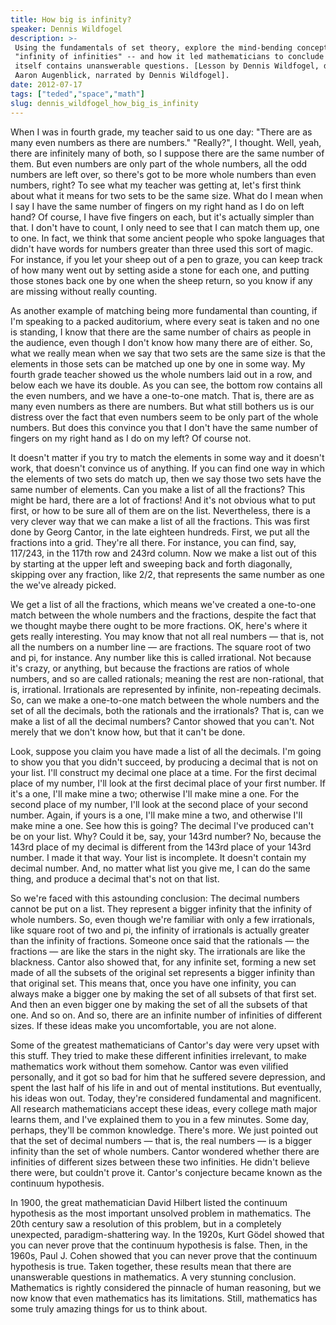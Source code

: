 ```yaml
---
title: How big is infinity?
speaker: Dennis Wildfogel
description: >-
 Using the fundamentals of set theory, explore the mind-bending concept of the
 "infinity of infinities" -- and how it led mathematicians to conclude that math
 itself contains unanswerable questions. [Lesson by Dennis Wildfogel, directed by
 Aaron Augenblick, narrated by Dennis Wildfogel].
date: 2012-07-17
tags: ["teded","space","math"]
slug: dennis_wildfogel_how_big_is_infinity
---
```


When I was in fourth grade, my teacher said to us one day: "There are as many even numbers
as there are numbers." "Really?", I thought. Well, yeah, there are infinitely many of
both, so I suppose there are the same number of them. But even numbers are only part of
the whole numbers, all the odd numbers are left over, so there's got to be more whole
numbers than even numbers, right? To see what my teacher was getting at, let's first think
about what it means for two sets to be the same size. What do I mean when I say I have the
same number of fingers on my right hand as I do on left hand? Of course, I have five
fingers on each, but it's actually simpler than that. I don't have to count, I only need
to see that I can match them up, one to one. In fact, we think that some ancient people
who spoke languages that didn't have words for numbers greater than three used this sort
of magic. For instance, if you let your sheep out of a pen to graze, you can keep track of
how many went out by setting aside a stone for each one, and putting those stones back one
by one when the sheep return, so you know if any are missing without really
counting.

As another example of matching being more fundamental than counting, if I'm speaking to a
packed auditorium, where every seat is taken and no one is standing, I know that there are
the same number of chairs as people in the audience, even though I don't know how many
there are of either. So, what we really mean when we say that two sets are the same size
is that the elements in those sets can be matched up one by one in some way. My fourth
grade teacher showed us the whole numbers laid out in a row, and below each we have its
double. As you can see, the bottom row contains all the even numbers, and we have a
one-to-one match. That is, there are as many even numbers as there are numbers. But what
still bothers us is our distress over the fact that even numbers seem to be only part of
the whole numbers. But does this convince you that I don't have the same number of fingers
on my right hand as I do on my left? Of course not.

It doesn't matter if you try to match the elements in some way and it doesn't work, that
doesn't convince us of anything. If you can find one way in which the elements of two sets
do match up, then we say those two sets have the same number of elements. Can you make a
list of all the fractions? This might be hard, there are a lot of fractions! And it's not
obvious what to put first, or how to be sure all of them are on the list. Nevertheless,
there is a very clever way that we can make a list of all the fractions. This was first
done by Georg Cantor, in the late eighteen hundreds. First, we put all the fractions into
a grid. They're all there. For instance, you can find, say, 117/243, in the 117th row and
243rd column. Now we make a list out of this by starting at the upper left and sweeping
back and forth diagonally, skipping over any fraction, like 2/2, that represents the same
number as one the we've already picked.

We get a list of all the fractions, which means we've created a one-to-one match between
the whole numbers and the fractions, despite the fact that we thought maybe there ought to
be more fractions. OK, here's where it gets really interesting. You may know that not all
real numbers — that is, not all the numbers on a number line — are fractions. The square
root of two and pi, for instance. Any number like this is called irrational. Not because
it's crazy, or anything, but because the fractions are ratios of whole numbers, and so are
called rationals; meaning the rest are non-rational, that is, irrational. Irrationals are
represented by infinite, non-repeating decimals. So, can we make a one-to-one match
between the whole numbers and the set of all the decimals, both the rationals and the
irrationals? That is, can we make a list of all the decimal numbers? Cantor showed that
you can't. Not merely that we don't know how, but that it can't be done.

Look, suppose you claim you have made a list of all the decimals. I'm going to show you
that you didn't succeed, by producing a decimal that is not on your list. I'll construct
my decimal one place at a time. For the first decimal place of my number, I'll look at the
first decimal place of your first number. If it's a one, I'll make mine a two; otherwise
I'll make mine a one. For the second place of my number, I'll look at the second place of
your second number. Again, if yours is a one, I'll make mine a two, and otherwise I'll
make mine a one. See how this is going? The decimal I've produced can't be on your list.
Why? Could it be, say, your 143rd number? No, because the 143rd place of my decimal is
different from the 143rd place of your 143rd number. I made it that way. Your list is
incomplete. It doesn't contain my decimal number. And, no matter what list you give me, I
can do the same thing, and produce a decimal that's not on that list.

So we're faced with this astounding conclusion: The decimal numbers cannot be put on a
list. They represent a bigger infinity that the infinity of whole numbers. So, even though
we're familiar with only a few irrationals, like square root of two and pi, the infinity
of irrationals is actually greater than the infinity of fractions. Someone once said that
the rationals — the fractions — are like the stars in the night sky. The irrationals are
like the blackness. Cantor also showed that, for any infinite set, forming a new set made
of all the subsets of the original set represents a bigger infinity than that original
set. This means that, once you have one infinity, you can always make a bigger one by
making the set of all subsets of that first set. And then an even bigger one by making the
set of all the subsets of that one. And so on. And so, there are an infinite number of
infinities of different sizes. If these ideas make you uncomfortable, you are not
alone.

Some of the greatest mathematicians of Cantor's day were very upset with this stuff. They
tried to make these different infinities irrelevant, to make mathematics work without them
somehow. Cantor was even vilified personally, and it got so bad for him that he suffered
severe depression, and spent the last half of his life in and out of mental institutions.
But eventually, his ideas won out. Today, they're considered fundamental and magnificent.
All research mathematicians accept these ideas, every college math major learns them, and
I've explained them to you in a few minutes. Some day, perhaps, they'll be common
knowledge. There's more. We just pointed out that the set of decimal numbers — that is,
the real numbers — is a bigger infinity than the set of whole numbers. Cantor wondered
whether there are infinities of different sizes between these two infinities. He didn't
believe there were, but couldn't prove it. Cantor's conjecture became known as the
continuum hypothesis.

In 1900, the great mathematician David Hilbert listed the continuum hypothesis as the most
important unsolved problem in mathematics. The 20th century saw a resolution of this
problem, but in a completely unexpected, paradigm-shattering way. In the 1920s, Kurt Gödel
showed that you can never prove that the continuum hypothesis is false. Then, in the
1960s, Paul J. Cohen showed that you can never prove that the continuum hypothesis is
true. Taken together, these results mean that there are unanswerable questions in
mathematics. A very stunning conclusion. Mathematics is rightly considered the pinnacle of
human reasoning, but we now know that even mathematics has its limitations. Still,
mathematics has some truly amazing things for us to think about.

<!--
ad_duration=0
event="TED-Ed"
external_start_time=0
intro_duration=0
is_subtitle_required="False"
is_talk_featured="False"
language="en"
language_swap="False"
native_language="en"
number_of_related_talks=6
number_of_speakers=1
number_of_subtitled_videos=0
number_of_tags=3
number_of_talk_download_languages=22
number_of_talk_more_resources=0
number_of_talk_recommendations=0
number_of_talks_take_actions=0
post_ad_duration=0
published_timestamp="2018-11-07 21:55:11"
recording_date="2012-07-17"
speaker_is_published=0
speaker_name="Dennis Wildfogel"
talk_name="How big is infinity?"
talks_tags=["teded","space","math"]
url_photo_talk="https://s3.amazonaws.com/talkstar-photos/uploads/d85fab7b-1105-4ab7-9871-c4280f1a11a2/8_infinity.jpg"
url_webpage="https://www.ted.com/talks/dennis_wildfogel_how_big_is_infinity"
video_type_name="TED-Ed Original"
-->